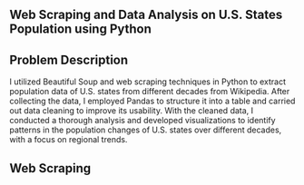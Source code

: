 ## Web Scraping and Data Analysis on U.S. States Population using Python

## Problem Description
I utilized Beautiful Soup and web scraping techniques in Python to extract population data of U.S. states from different decades from Wikipedia. After collecting the data, I employed Pandas to structure it into a table and carried out data cleaning to improve its usability. With the cleaned data, I conducted a thorough analysis and developed visualizations to identify patterns in the population changes of U.S. states over different decades, with a focus on regional trends.


## Web Scraping






